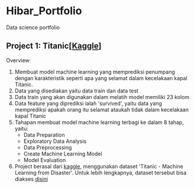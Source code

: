 # Hibar_Portfolio
Data science portfolio

## Project 1: Titanic[[Kaggle](kaggle.com)]
Overview:
1. Membuat model machine learning yang memprediksi penumpang dengan karakteristik seperti apa yang selamat dalam kecelakaan kapal Titanic. 
2. Data yang disediakan yaitu data train dan data test
3. Data train yang akan digunakan dalam melatih model memiliki 23 kolom 
4. Data feature yang diprediksi ialah 'survived', yaitu data yang memprediksi apakah orang itu selamat ataukah tidak dalam kecelakaan kapal Titanic
5. Tahapan membuat model machine learning terbagi ke dalam 8 tahap, yaitu:
   - Data Preparation
   - Exploratory Data Analysis
   - Data Preprocessing
   - Create Machine Learning Model
   - Model Evaluation
 4. Project berasal dari [kaggle](kaggle.com), menggunakan dataset 'Titanic - Machine Learning from Disaster'. Untuk lebih lengkapnya, dataset tersebut bisa diakses [disini](https://www.kaggle.com/c/titanic)
